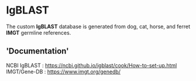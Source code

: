 # IgBLAST 
The custom **IgBLAST** database is generated from dog, cat, horse, and ferret **IMGT** germline references.
## 'Documentation' 
NCBI IgBLAST : https://ncbi.github.io/igblast/cook/How-to-set-up.html
IMGT/Gene-DB : https://www.imgt.org/genedb/ 
